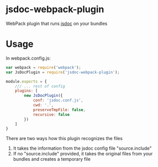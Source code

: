 jsdoc-webpack-plugin
==========================


WebPack plugin that runs [jsdoc](http://usejsdoc.org/) on your bundles

# Usage
In webpack.config.js:
```javascript
var webpack = require('webpack');
var JsDocPlugin = require('jsdoc-webpack-plugin');

module.exports = {
    /// ... rest of config
    plugins: [
        new JsDocPlugin({
            conf: 'jsdoc.conf.js',
            cwd: '.',
            preserveTmpFile: false,
            recursive: false
        })
    ]
}

```

There are two ways how this plugin recognizes the files

1. It takes the information from the jsdoc config file "source.include"
2. If no "source.include" provided, it takes the original files from your bundles and creates a temporary file
